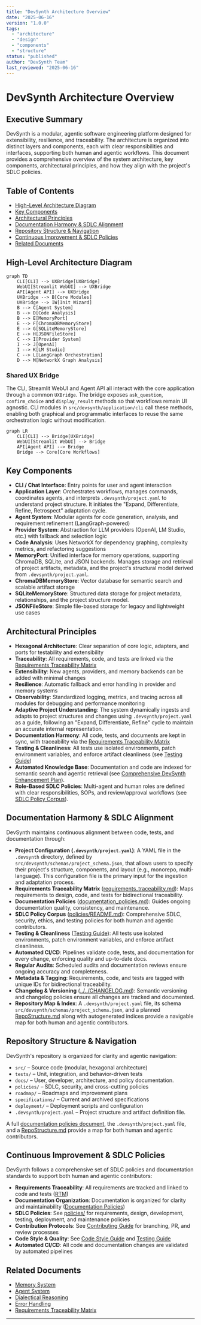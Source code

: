 ```yaml
---
title: "DevSynth Architecture Overview"
date: "2025-06-16"
version: "1.0.0"
tags:
  - "architecture"
  - "design"
  - "components"
  - "structure"
status: "published"
author: "DevSynth Team"
last_reviewed: "2025-06-16"
---
```


# DevSynth Architecture Overview

## Executive Summary

DevSynth is a modular, agentic software engineering platform designed for extensibility, resilience, and traceability. The architecture is organized into distinct layers and components, each with clear responsibilities and interfaces, supporting both human and agentic workflows. This document provides a comprehensive overview of the system architecture, key components, architectural principles, and how they align with the project's SDLC policies.

## Table of Contents

- [High-Level Architecture Diagram](#high-level-architecture-diagram)
- [Key Components](#key-components)
- [Architectural Principles](#architectural-principles)
- [Documentation Harmony & SDLC Alignment](#documentation-harmony--sdlc-alignment)
- [Repository Structure & Navigation](#repository-structure--navigation)
- [Continuous Improvement & SDLC Policies](#continuous-improvement--sdlc-policies)
- [Related Documents](#related-documents)

## High-Level Architecture Diagram

```mermaid
graph TD
    CLI[CLI] --> UXBridge[UXBridge]
    WebUI[Streamlit WebUI] --> UXBridge
    API[Agent API] --> UXBridge
    UXBridge --> B[Core Modules]
    UXBridge --> IW[Init Wizard]
    B --> C[Agent System]
    B --> D[Code Analysis]
    B --> E[MemoryPort]
    E --> F[ChromaDBMemoryStore]
    E --> G[SQLiteMemoryStore]
    E --> H[JSONFileStore]
    C --> I[Provider System]
    I --> J[OpenAI]
    I --> K[LM Studio]
    C --> L[LangGraph Orchestration]
    D --> M[NetworkX Graph Analysis]
```

### Shared UX Bridge

The CLI, Streamlit WebUI and Agent API all interact with the core
application through a common `UXBridge`. The bridge exposes
`ask_question`, `confirm_choice` and `display_result` methods so that
workflows remain UI agnostic. CLI modules in `src/devsynth/application/cli`
call these methods, enabling both graphical and programmatic interfaces to
reuse the same orchestration logic without modification.

```mermaid
graph LR
    CLI[CLI] --> Bridge[UXBridge]
    WebUI[Streamlit WebUI] --> Bridge
    API[Agent API] --> Bridge
    Bridge --> Core[Core Workflows]
```

## Key Components

- **CLI / Chat Interface**: Entry points for user and agent interaction
- **Application Layer**: Orchestrates workflows, manages commands, coordinates agents, and interprets `.devsynth/project.yaml` to understand project structure. It initiates the "Expand, Differentiate, Refine, Retrospect" adaptation cycle.
- **Agent System**: Modular agents for code generation, analysis, and requirement refinement (LangGraph-powered)
- **Provider System**: Abstraction for LLM providers (OpenAI, LM Studio, etc.) with fallback and selection logic
- **Code Analysis**: Uses NetworkX for dependency graphing, complexity metrics, and refactoring suggestions
- **MemoryPort**: Unified interface for memory operations, supporting ChromaDB, SQLite, and JSON backends. Manages storage and retrieval of project artifacts, metadata, and the project's structural model derived from `.devsynth/project.yaml`.
- **ChromaDBMemoryStore**: Vector database for semantic search and scalable artifact storage
- **SQLiteMemoryStore**: Structured data storage for project metadata, relationships, and the project structure model.
- **JSONFileStore**: Simple file-based storage for legacy and lightweight use cases

## Architectural Principles

- **Hexagonal Architecture**: Clear separation of core logic, adapters, and ports for testability and extensibility
- **Traceability**: All requirements, code, and tests are linked via the [Requirements Traceability Matrix](../requirements_traceability.md)
- **Extensibility**: New agents, providers, and memory backends can be added with minimal changes
- **Resilience**: Automatic fallback and error handling in provider and memory systems
- **Observability**: Standardized logging, metrics, and tracing across all modules for debugging and performance monitoring
- **Adaptive Project Understanding**: The system dynamically ingests and adapts to project structures and changes using `.devsynth/project.yaml` as a guide, following an "Expand, Differentiate, Refine" cycle to maintain an accurate internal representation.
- **Documentation Harmony**: All code, tests, and documents are kept in sync, with traceability via the [Requirements Traceability Matrix](../requirements_traceability.md)
- **Testing & Cleanliness**: All tests use isolated environments, patch environment variables, and enforce artifact cleanliness (see [Testing Guide](../developer_guides/testing.md))
- **Automated Knowledge Base**: Documentation and code are indexed for semantic search and agentic retrieval (see [Comprehensive DevSynth Enhancement Plan](../../Comprehensive%20DevSynth%20Enhancement%20Plan.md)).
- **Role-Based SDLC Policies**: Multi-agent and human roles are defined with clear responsibilities, SOPs, and review/approval workflows (see [SDLC Policy Corpus](../policies/README.md)).

## Documentation Harmony & SDLC Alignment

DevSynth maintains continuous alignment between code, tests, and documentation through:

- **Project Configuration (`.devsynth/project.yaml`)**: A YAML file in the `.devsynth` directory, defined by `src/devsynth/schemas/project_schema.json`, that allows users to specify their project's structure, components, and layout (e.g., monorepo, multi-language). This configuration file is the primary input for the ingestion and adaptation process.
- **Requirements Traceability Matrix** ([requirements_traceability.md](../requirements_traceability.md)): Maps requirements to design, code, and tests for bidirectional traceability.
- **Documentation Policies** ([documentation_policies.md](../policies/documentation_policies.md)): Guides ongoing documentation quality, consistency, and maintenance.
- **SDLC Policy Corpus** ([policies/README.md](../policies/README.md)): Comprehensive SDLC, security, ethics, and testing policies for both human and agentic contributors.
- **Testing & Cleanliness** ([Testing Guide](../developer_guides/testing.md)): All tests use isolated environments, patch environment variables, and enforce artifact cleanliness.
- **Automated CI/CD**: Pipelines validate code, tests, and documentation for every change, enforcing quality and up-to-date docs.
- **Regular Audits**: Scheduled audits and documentation reviews ensure ongoing accuracy and completeness.
- **Metadata & Tagging**: Requirements, code, and tests are tagged with unique IDs for bidirectional traceability.
- **Changelog & Versioning** ([../../CHANGELOG.md](../../CHANGELOG.md)): Semantic versioning and changelog policies ensure all changes are tracked and documented.
- **Repository Map & Index**: A `.devsynth/project.yaml` file, its schema `src/devsynth/schemas/project_schema.json`, and a planned [RepoStructure.md](../repo_structure.md) along with autogenerated indices provide a navigable map for both human and agentic contributors.

## Repository Structure & Navigation

DevSynth's repository is organized for clarity and agentic navigation:

- `src/` – Source code (modular, hexagonal architecture)
- `tests/` – Unit, integration, and behavior-driven tests
- `docs/` – User, developer, architecture, and policy documentation.
- `policies/` – SDLC, security, and cross-cutting policies
- `roadmap/` – Roadmaps and improvement plans
- `specifications/` – Current and archived specifications
- `deployment/` – Deployment scripts and configuration
- `.devsynth/project.yaml` – Project structure and artifact definition file.

A full [documentation policies document](../policies/documentation_policies.md), the `.devsynth/project.yaml` file, and a [RepoStructure.md](../repo_structure.md) provide a map for both human and agentic contributors.

## Continuous Improvement & SDLC Policies

DevSynth follows a comprehensive set of SDLC policies and documentation standards to support both human and agentic contributors:

- **Requirements Traceability**: All requirements are tracked and linked to code and tests ([RTM](../requirements_traceability.md))
- **Documentation Organization**: Documentation is organized for clarity and maintainability ([Documentation Policies](../policies/documentation_policies.md))
- **SDLC Policies**: See [policies/](../policies/README.md) for requirements, design, development, testing, deployment, and maintenance policies
- **Contribution Protocols**: See [Contributing Guide](../developer_guides/contributing.md) for branching, PR, and review processes
- **Code Style & Quality**: See [Code Style Guide](../developer_guides/code_style.md) and [Testing Guide](../developer_guides/testing.md)
- **Automated CI/CD**: All code and documentation changes are validated by automated pipelines

## Related Documents

- [Memory System](memory_system.md)
- [Agent System](agent_system.md)
- [Dialectical Reasoning](dialectical_reasoning.md)
- [Error Handling](../technical_reference/error_handling.md)
- [Requirements Traceability Matrix](../requirements_traceability.md)

---
